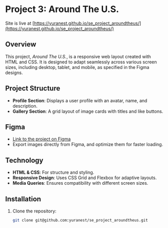 # Project 3: Around The U.S.

Site is live at [https://yuranest.github.io/se_project_aroundtheus/](https://yuranest.github.io/se_project_aroundtheus/)

## Overview

This project, _Around The U.S._, is a responsive web layout created with HTML and CSS. It is designed to adapt seamlessly across various screen sizes, including desktop, tablet, and mobile, as specified in the Figma designs.

## Project Structure

- **Profile Section**: Displays a user profile with an avatar, name, and description.
- **Gallery Section**: A grid layout of image cards with titles and like buttons.

## Figma

- [Link to the project on Figma](https://www.figma.com/file/ii4xxsJ0ghevUOcssTlHZv/Sprint-3%3A-Around-the-US?node-id=0%3A1)
- Export images directly from Figma, and optimize them for faster loading.

## Technology

- **HTML & CSS**: For structure and styling.
- **Responsive Design**: Uses CSS Grid and Flexbox for adaptive layouts.
- **Media Queries**: Ensures compatibility with different screen sizes.

## Installation

1. Clone the repository:
   ```bash
   git clone git@github.com:yuranest/se_project_aroundtheus.git
   ```
